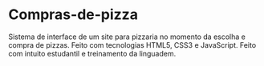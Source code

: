 # Compras-de-pizza
Sistema de interface de um site para pizzaria no momento da escolha e compra de pizzas. Feito com tecnologias HTML5, CSS3 e JavaScript. Feito com intuito estudantil e treinamento da linguadem.
